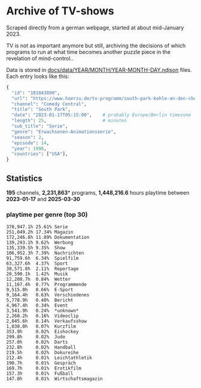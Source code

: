 # Archive of TV-shows

Scraped directly from a german webpage, started at about mid-January 2023.

TV is not as important anymore but still, archiving the decisions of which programs to run at what time
becomes another puzzle piece in the revelation of mind-control.. 

Data is stored in [docs/data/YEAR/MONTH/YEAR-MONTH-DAY.ndjson](docs/data/) files. 
Each entry looks like this:

```python
{
  "id": "181043890", 
  "url": "https://www.hoerzu.de/tv-programm/south-park-kohle-an-den-chefkoch/bid_181043890/", 
  "channel": "Comedy Central", 
  "title": "South Park", 
  "date": "2023-01-17T05:15:00",    # probably Europe/Berlin timezone 
  "length": 25,                     # minutes 
  "sub_title": "Serie", 
  "genre": "Erwachsenen-Animationsserie", 
  "season": 2, 
  "episode": 14, 
  "year": 1998, 
  "countries": ["USA"],
}
```

## Statistics

**195** channels, **2,231,863*** programs, **1,448,216.6** hours playtime between **2023-01-17** and **2025-03-30**


### playtime per genre (top 30)

    370,947.1h 25.61% Serie
    251,049.2h 17.34% Magazin
    172,246.8h 11.89% Dokumentation
    139,293.1h 9.62%  Werbung
    135,339.5h 9.35%  Show
    106,952.3h 7.39%  Nachrichten
    91,759.6h  6.34%  Spielfilm
    63,327.6h  4.37%  Sport
    30,571.8h  2.11%  Reportage
    20,590.1h  1.42%  Musik
    12,208.7h  0.84%  Wetter
    11,167.4h  0.77%  Programmende
    9,515.0h   0.66%  E-Sport
    9,164.4h   0.63%  Verschiedenes
    5,778.9h   0.40%  Bericht
    4,967.4h   0.34%  Event
    3,541.9h   0.24%  *unknown*
    2,260.2h   0.16%  Videoclip
    2,045.6h   0.14%  Verkaufsshow
    1,030.0h   0.07%  Kurzfilm
    353.9h     0.02%  Eishockey
    299.8h     0.02%  Judo
    257.0h     0.02%  Darts
    232.8h     0.02%  Handball
    219.5h     0.02%  Dokureihe
    212.4h     0.01%  Leichtathletik
    190.7h     0.01%  Gespräch
    169.7h     0.01%  Erotikfilm
    157.3h     0.01%  Fußball
    147.0h     0.01%  Wirtschaftsmagazin
